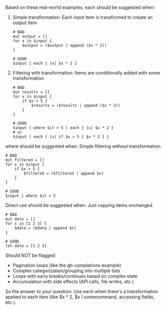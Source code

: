 Based on these real-world examples, each should be suggested when:

1. Simple transformation: Each input item is transformed to create an output item

    ```nu
    # BAD
    mut output = []
    for x in $input {
        $output = ($output | append ($x * 2))
    }

    # GOOD  
    $input | each { |x| $x * 2 }
    ```

2. Filtering with transformation: Items are conditionally added with some transformation

    ```nu
    # BAD
    mut results = []
    for x in $input {
        if $x > 5 {
            $results = ($results | append ($x * 2))
        }
    }

    # GOOD
    $input | where $it > 5 | each { |x| $x * 2 }
    # or
    $input | each { |x| if $x > 5 { $x * 2 } }
    ```

where should be suggested when: Simple filtering without transformation:

```nu
# BAD
mut filtered = []
for x in $input {
    if $x > 5 {
        $filtered = ($filtered | append $x)
    }
}

# GOOD
$input | where $it > 5
```

Direct use should be suggested when: Just copying items unchanged

```nu
# BAD
mut data = []
for x in [1 2 3] {
    $data = ($data | append $x)
}

# GOOD
let data = [1 2 3]
```

Should NOT be flagged:

- Pagination loops (like the gh-completions example)
- Complex categorization/grouping into multiple lists
- Loops with early breaks/continues based on complex state
- Accumulation with side effects (API calls, file writes, etc.)

So the answer to your question: Use each when there's a transformation applied to each item (like $x * 2, $x | somecommand, accessing fields, etc.).

